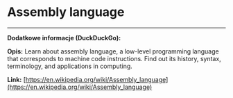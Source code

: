 # Assembly language

---

**Dodatkowe informacje (DuckDuckGo):**

**Opis:** Learn about assembly language, a low-level programming language that corresponds to machine code instructions. Find out its history, syntax, terminology, and applications in computing.

**Link:** [https://en.wikipedia.org/wiki/Assembly_language](https://en.wikipedia.org/wiki/Assembly_language)

